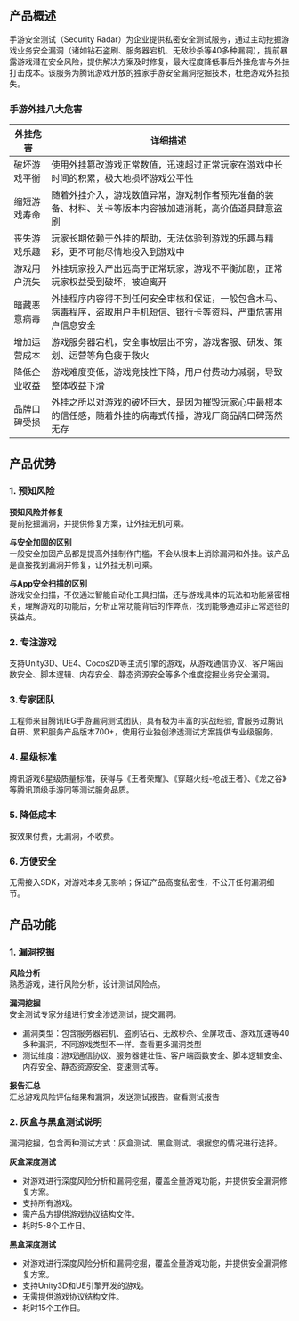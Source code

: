 ## 产品概述

手游安全测试（Security Radar）为企业提供私密安全测试服务，通过主动挖掘游戏业务安全漏洞（诸如钻石盗刷、服务器宕机、无敌秒杀等40多种漏洞），提前暴露游戏潜在安全风险，提供解决方案及时修复，最大程度降低事后外挂危害与外挂打击成本。该服务为腾讯游戏开放的独家手游安全漏洞挖掘技术，杜绝游戏外挂损失。
### 手游外挂八大危害
|外挂危害|详细描述|
|---------|---------|
|破坏游戏平衡|使用外挂篡改游戏正常数值，迅速超过正常玩家在游戏中长时间的积累，极大地损坏游戏公平性|
|缩短游戏寿命|随着外挂介入，游戏数值异常，游戏制作者预先准备的装备、材料、关卡等版本内容被加速消耗，高价值道具肆意盗刷|
|丧失游戏乐趣|玩家长期依赖于外挂的帮助，无法体验到游戏的乐趣与精彩，更不可能尽情地投入到游戏中|
|游戏用户流失|外挂玩家投入产出远高于正常玩家，游戏不平衡加剧，正常玩家权益受到破坏，被迫离开|
|暗藏恶意病毒|外挂程序内容得不到任何安全审核和保证，一般包含木马、病毒程序，盗取用户手机短信、银行卡等资料，严重危害用户信息安全|
|增加运营成本|游戏服务器宕机，安全事故层出不穷，游戏客服、研发、策划、运营等角色疲于救火|
|降低企业收益|游戏难度变低，游戏竞技性下降，用户付费动力减弱，导致整体收益下滑|
|品牌口碑受损|外挂之所以对游戏的破坏巨大，是因为摧毁玩家心中最根本的信任感，随着外挂的病毒式传播，游戏厂商品牌口碑荡然无存|

## 产品优势

### 1. 预知风险

**预知风险并修复**  
提前挖掘漏洞，并提供修复方案，让外挂无机可乘。  

**与安全加固的区别**  
一般安全加固产品都是提高外挂制作门槛，不会从根本上消除漏洞和外挂。该产品是直接找到漏洞并修复，让外挂无机可乘。  

**与App安全扫描的区别**  
游戏安全扫描，不仅通过智能自动化工具扫描，还与游戏具体的玩法和功能紧密相关，理解游戏的功能后，分析正常功能背后的作弊点，找到能够通过非正常途径的获益点。

### 2. 专注游戏

支持Unity3D、UE4、Cocos2D等主流引擎的游戏，从游戏通信协议、客户端函数安全、脚本逻辑、内存安全、静态资源安全等多个维度挖掘业务安全漏洞。

### 3.专家团队

工程师来自腾讯IEG手游漏洞测试团队，具有极为丰富的实战经验, 曾服务过腾讯自研、累积服务产品版本700+，使用行业独创渗透测试方案提供专业级服务。

### 4. 星级标准

腾讯游戏6星级质量标准，获得与《王者荣耀》、《穿越火线-枪战王者》、《龙之谷》等腾讯顶级手游同等测试服务品质。

### 5. 降低成本

按效果付费，无漏洞，不收费。

### 6. 方便安全 

无需接入SDK，对游戏本身无影响；保证产品高度私密性，不公开任何漏洞细节。

## 产品功能

### 1. 漏洞挖掘

**风险分析**  
熟悉游戏，进行风险分析，设计测试风险点。


**漏洞挖掘**  
安全测试专家分组进行安全渗透测试，提交漏洞。

- 漏洞类型：包含服务器宕机、盗刷钻石、无敌秒杀、全屏攻击、游戏加速等40多种漏洞，不同游戏类型不一样。查看更多漏洞类型  
- 测试维度：游戏通信协议、服务器健壮性、客户端函数安全、脚本逻辑安全、内存安全、静态资源安全、变速测试等。  

**报告汇总**  
汇总游戏风险评估结果和漏洞，发送测试报告。查看测试报告


### 2. 灰盒与黑盒测试说明
漏洞挖掘，包含两种测试方式：灰盒测试、黑盒测试。根据您的情况进行选择。

**灰盒深度测试**  


- 对游戏进行深度风险分析和漏洞挖掘，覆盖全量游戏功能，并提供安全漏洞修复方案。
- 支持所有游戏。
- 需产品方提供游戏协议结构文件。
- 耗时5-8个工作日。

**黑盒深度测试**  

- 对游戏进行深度风险分析和漏洞挖掘，覆盖全量游戏功能，并提供安全漏洞修复方案。
- 支持Unity3D和UE引擎开发的游戏。
- 无需提供游戏协议结构文件。
- 耗时15个工作日。